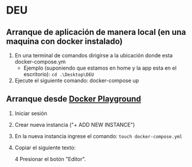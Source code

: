 # DEU

## Arranque de aplicación de manera local (en una maquina con docker instalado)
1. En una terminal de comandos dirigirse a la ubicación donde esta docker-compose.ym
    - Ejemplo (suponiendo que estamos en home y la app esta en el escritorio):
            `cd .\Desktop\DEU`
2. Ejecute el siguiente comando:
    docker-compose up

## Arranque desde [Docker Playground](https://labs.play-with-docker.com)
1. Iniciar sesión 
2. Crear nueva instancia ("+ ADD NEW INSTANCE")
3. En la nueva instancia ingrese el comando:
        `touch docker-compose.yml`
4. Copiar el siguiente texto:

    4 Presionar el botón "Editor".